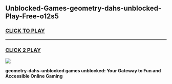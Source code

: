 
## Unblocked-Games-geometry-dahs-unblocked-Play-Free-o12s5
<h3>
<a href="https://premium76.site?title=geometry-dahs-unblocked&ref=21A">CLICK TO PLAY</a></h3>
<hr>

<h3>
<a href="https://premium76.site?title=geometry-dahs-unblocked&ref=21A">CLICK 2 PLAY</a>
  
</h3>

<a href="https://premium76.site?title=geometry-dahs-unblocked&ref=21A"><img src="https://clearcache.store/games.png"></a>


**geometry-dahs-unblocked games unblocked: Your Gateway to Fun and Accessible Online Gaming**
